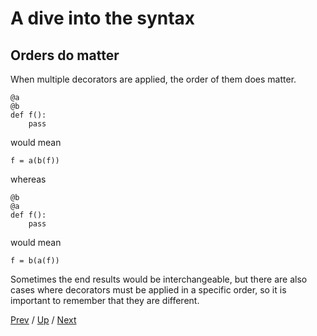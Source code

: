 # A dive into the syntax

## Orders do matter

When multiple decorators are applied, the order of them does matter.

    @a
    @b
    def f():
        pass

would mean

    f = a(b(f))

whereas

    @b
    @a
    def f():
        pass

would mean

    f = b(a(f))

Sometimes the end results would be interchangeable,
but there are also cases where decorators must be applied in a specific order,
so it is important to remember that they are different.

[Prev](../3-understand/README.md) /
[Up](../README.md) /
[Next](../../3-examples/README.md)
